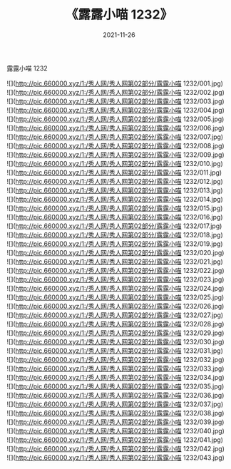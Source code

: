 ﻿---
layout: post
title:  《露露小喵 1232》
date:   2021-11-26
img: http://pic.660000.xyz/1:/秀人网/秀人网第02部分/露露小喵 1232/000.jpg
categories: [美女, 清纯, 唯美]
---

露露小喵 1232

  ![](http://pic.660000.xyz/1:/秀人网/秀人网第02部分/露露小喵 1232/001.jpg) <br> ![](http://pic.660000.xyz/1:/秀人网/秀人网第02部分/露露小喵 1232/002.jpg) <br> ![](http://pic.660000.xyz/1:/秀人网/秀人网第02部分/露露小喵 1232/003.jpg) <br> ![](http://pic.660000.xyz/1:/秀人网/秀人网第02部分/露露小喵 1232/004.jpg) <br> ![](http://pic.660000.xyz/1:/秀人网/秀人网第02部分/露露小喵 1232/005.jpg) <br> ![](http://pic.660000.xyz/1:/秀人网/秀人网第02部分/露露小喵 1232/006.jpg) <br> ![](http://pic.660000.xyz/1:/秀人网/秀人网第02部分/露露小喵 1232/007.jpg) <br> ![](http://pic.660000.xyz/1:/秀人网/秀人网第02部分/露露小喵 1232/008.jpg) <br> ![](http://pic.660000.xyz/1:/秀人网/秀人网第02部分/露露小喵 1232/009.jpg) <br> ![](http://pic.660000.xyz/1:/秀人网/秀人网第02部分/露露小喵 1232/010.jpg) <br> ![](http://pic.660000.xyz/1:/秀人网/秀人网第02部分/露露小喵 1232/011.jpg) <br> ![](http://pic.660000.xyz/1:/秀人网/秀人网第02部分/露露小喵 1232/012.jpg) <br> ![](http://pic.660000.xyz/1:/秀人网/秀人网第02部分/露露小喵 1232/013.jpg) <br> ![](http://pic.660000.xyz/1:/秀人网/秀人网第02部分/露露小喵 1232/014.jpg) <br> ![](http://pic.660000.xyz/1:/秀人网/秀人网第02部分/露露小喵 1232/015.jpg) <br> ![](http://pic.660000.xyz/1:/秀人网/秀人网第02部分/露露小喵 1232/016.jpg) <br> ![](http://pic.660000.xyz/1:/秀人网/秀人网第02部分/露露小喵 1232/017.jpg) <br> ![](http://pic.660000.xyz/1:/秀人网/秀人网第02部分/露露小喵 1232/018.jpg) <br> ![](http://pic.660000.xyz/1:/秀人网/秀人网第02部分/露露小喵 1232/019.jpg) <br> ![](http://pic.660000.xyz/1:/秀人网/秀人网第02部分/露露小喵 1232/020.jpg) <br> ![](http://pic.660000.xyz/1:/秀人网/秀人网第02部分/露露小喵 1232/021.jpg) <br> ![](http://pic.660000.xyz/1:/秀人网/秀人网第02部分/露露小喵 1232/022.jpg) <br> ![](http://pic.660000.xyz/1:/秀人网/秀人网第02部分/露露小喵 1232/023.jpg) <br> ![](http://pic.660000.xyz/1:/秀人网/秀人网第02部分/露露小喵 1232/024.jpg) <br> ![](http://pic.660000.xyz/1:/秀人网/秀人网第02部分/露露小喵 1232/025.jpg) <br> ![](http://pic.660000.xyz/1:/秀人网/秀人网第02部分/露露小喵 1232/026.jpg) <br> ![](http://pic.660000.xyz/1:/秀人网/秀人网第02部分/露露小喵 1232/027.jpg) <br> ![](http://pic.660000.xyz/1:/秀人网/秀人网第02部分/露露小喵 1232/028.jpg) <br> ![](http://pic.660000.xyz/1:/秀人网/秀人网第02部分/露露小喵 1232/029.jpg) <br> ![](http://pic.660000.xyz/1:/秀人网/秀人网第02部分/露露小喵 1232/030.jpg) <br> ![](http://pic.660000.xyz/1:/秀人网/秀人网第02部分/露露小喵 1232/031.jpg) <br> ![](http://pic.660000.xyz/1:/秀人网/秀人网第02部分/露露小喵 1232/032.jpg) <br> ![](http://pic.660000.xyz/1:/秀人网/秀人网第02部分/露露小喵 1232/033.jpg) <br> ![](http://pic.660000.xyz/1:/秀人网/秀人网第02部分/露露小喵 1232/034.jpg) <br> ![](http://pic.660000.xyz/1:/秀人网/秀人网第02部分/露露小喵 1232/035.jpg) <br> ![](http://pic.660000.xyz/1:/秀人网/秀人网第02部分/露露小喵 1232/036.jpg) <br> ![](http://pic.660000.xyz/1:/秀人网/秀人网第02部分/露露小喵 1232/037.jpg) <br> ![](http://pic.660000.xyz/1:/秀人网/秀人网第02部分/露露小喵 1232/038.jpg) <br> ![](http://pic.660000.xyz/1:/秀人网/秀人网第02部分/露露小喵 1232/039.jpg) <br> ![](http://pic.660000.xyz/1:/秀人网/秀人网第02部分/露露小喵 1232/040.jpg) <br> ![](http://pic.660000.xyz/1:/秀人网/秀人网第02部分/露露小喵 1232/041.jpg) <br> ![](http://pic.660000.xyz/1:/秀人网/秀人网第02部分/露露小喵 1232/042.jpg) <br> ![](http://pic.660000.xyz/1:/秀人网/秀人网第02部分/露露小喵 1232/043.jpg) <br>